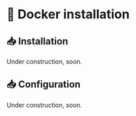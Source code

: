 # 🐳 Docker installation

## 📥 Installation

Under construction, soon.

## 📥 Configuration

Under construction, soon.
